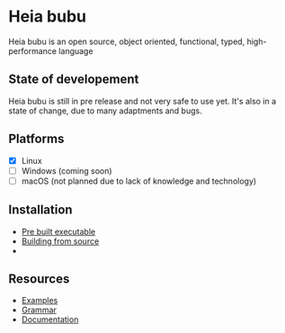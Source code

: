# Heia bubu #
Heia bubu is an open source, object oriented, functional, typed, high-performance language

## State of developement ##
Heia bubu is still in pre release and not very safe to use yet. It's also in a state of change, due to many adaptments and bugs.

## Platforms ##
 - [x] Linux
 - [ ] Windows (coming soon)
 - [ ] macOS (not planned due to lack of knowledge and technology)

## Installation ##
 - [Pre built executable](https://github.com/OffensiverHase/HeiabubuLang/blob/master/INSTALL.md#pre-built-executable)
 - [Building from source](https://github.com/OffensiverHase/HeiabubuLang/blob/master/INSTALL.md#building-from-source)
 - 
## Resources ##
 - [Examples](https://github.com/OffensiverHase/HeiabubuLang/blob/master/docs/examples)
 - [Grammar](https://github.com/OffensiverHase/HeiabubuLang/blob/master/docs/grammar.md)
 - [Documentation](https://github.com/OffensiverHase/HeiabubuLang/blob/master/docs/heiabubulang.md)
